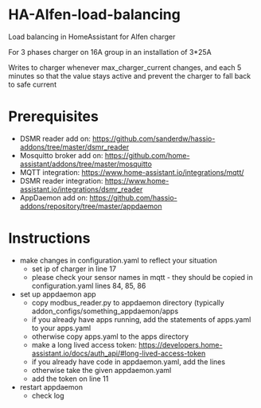 # HA-Alfen-load-balancing
Load balancing in HomeAssistant for Alfen charger

For 3 phases charger on 16A group in an installation of 3*25A

Writes to charger whenever max_charger_current changes,
and each 5 minutes so that the value stays active
and prevent the charger to fall back to safe current

# Prerequisites 
- DSMR reader add on: https://github.com/sanderdw/hassio-addons/tree/master/dsmr_reader
- Mosquitto broker add on: https://github.com/home-assistant/addons/tree/master/mosquitto
- MQTT integration: https://www.home-assistant.io/integrations/mqtt/
- DSMR reader integration: https://www.home-assistant.io/integrations/dsmr_reader
- AppDaemon add on: https://github.com/hassio-addons/repository/tree/master/appdaemon


# Instructions
- make changes in configuration.yaml to reflect your situation
  - set ip of charger in line 17
  - please check your sensor names in mqtt - they should be copied in configuration.yaml lines 84, 85, 86
- set up appdaemon app
  - copy modbus_reader.py to appdaemon directory (typically addon_configs/something_appdaemon/apps
  - if you already have apps running, add the statements of apps.yaml to your apps.yaml
  - otherwise copy apps.yaml to the apps directory
  - make a long lived access token: https://developers.home-assistant.io/docs/auth_api/#long-lived-access-token
  - if you already have code in appdaemon.yaml, add the lines
  - otherwise take the given appdaemon.yaml
  - add the token on line 11
- restart appdaemon
  - check log
